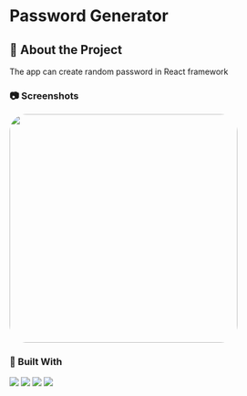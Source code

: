 # Password Generator

## :star2: About the Project

The app can create random password in React framework  <br>

### :camera: Screenshots

<img src="https://user-images.githubusercontent.com/99056343/217697265-78373f15-afa1-44b7-9aa5-d7162797bda3.gif" align='center' width='400px' height='400px' style="border-radius:30px">


### 🔨 Built With

<p align="left"> 
  <img src="https://img.shields.io/badge/React-20232A?style=for-the-badge&logo=react&logoColor=61DAFB">
  <img src="https://img.shields.io/badge/JavaScript-323330?style=for-the-badge&logo=javascript&logoColor=F7DF1E"> 
  <img src="https://img.shields.io/badge/styled--components-DB7093?style=for-the-badge&logo=styled-components&logoColor=white"> 
  <img src="https://img.shields.io/badge/Vercel-000000?style=for-the-badge&logo=vercel&logoColor=white"> 
</p>

